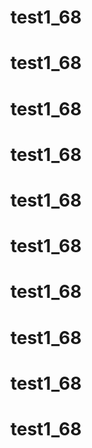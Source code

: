 # test1_68
# test1_68
# test1_68
# test1_68
# test1_68
# test1_68
# test1_68
# test1_68
# test1_68
# test1_68
